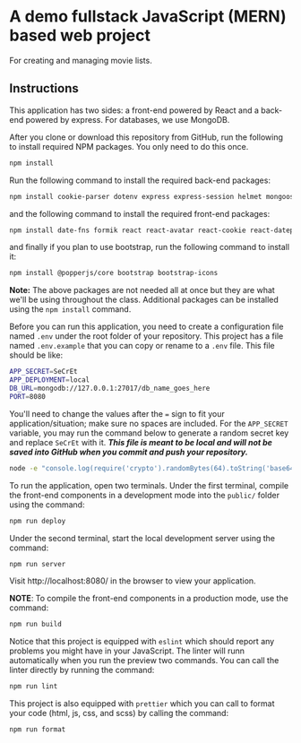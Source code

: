 # A demo fullstack JavaScript (MERN) based web project

For creating and managing movie lists.

## Instructions
This application has two sides: a front-end powered by React and a back-end powered by express. For databases, we use MongoDB. 

After you clone or download this repository from GitHub, run the following to install required NPM packages. You only need to do this once.

```bash
npm install
```

Run the following command to install the required back-end packages:

```bash
npm install cookie-parser dotenv express express-session helmet mongoose morgan passport passport-local passport-local-mongoose pug
```

and the following command to install the required front-end packages:

```bash
npm install date-fns formik react react-avatar react-cookie react-datepicker react-dom react-icons react-router-dom react-toastify yup
```

and finally if you plan to use bootstrap, run the following command to install it:

```bash
npm install @popperjs/core bootstrap bootstrap-icons
```

**Note:** The above packages are not needed all at once but they are what we'll be using throughout the class. Additional packages can be installed using the `npm install` command.

Before you can run this application, you need to create a configuration file named `.env` under the root folder of your repository. This project has a file named `.env.example` that you can copy or rename to a `.env` file. This file should be like:

```bash
APP_SECRET=SeCrEt
APP_DEPLOYMENT=local
DB_URL=mongodb://127.0.0.1:27017/db_name_goes_here
PORT=8080
```

You'll need to change the values after the `=` sign to fit your application/situation; make sure no spaces are included. For the `APP_SECRET` variable, you may run the command below to generate a random secret key and replace `SeCrEt` with it. **_This file is meant to be local and will not be saved into GitHub when you commit and push your repository._**

```bash
node -e "console.log(require('crypto').randomBytes(64).toString('base64'));"
```

To run the application, open two terminals. Under the first terminal, compile the front-end components in a development mode into the `public/` folder using the command:

```bash
npm run deploy
```

Under the second terminal, start the local development server using the command:

```bash
npm run server
```

Visit http://localhost:8080/ in the browser to view your application.

**NOTE**: To compile the front-end components in a production mode, use the command:

```bash
npm run build
```

Notice that this project is equipped with `eslint` which should report any problems you might have in your JavaScript. The linter will runn automatically when you run the preview two commands. You can call the linter directly by running the command:

```bash
npm run lint
```

This project is also equipped with `prettier` which you can call to format your code (html, js, css, and scss) by calling the command:

```bash
npm run format
```